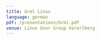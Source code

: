 ```yaml
---
title: Grml Linux
language: german
pdf: /presentations/Grml.pdf
venue: Linux User Group Vorarlberg
---
```


